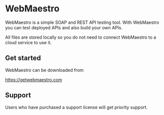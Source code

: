 # WebMaestro
WebMaestro is a simple SOAP and REST API testing tool. With WebMaestro you can test deployed APIs and also build your own APIs.

All files are stored locally so you do not need to connect WebMaestro to a cloud service to use it.

## Get started

WebMaestro can be downloaded from

https://getwebmaestro.com

## Support

Users who have purchased a support license will get priority support.
